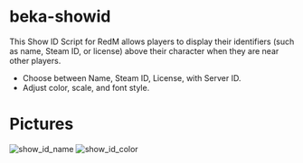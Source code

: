 # beka-showid
 This Show ID Script for RedM allows players to display their identifiers (such as name, Steam ID, or license) above their character when they are near other players.

- Choose between Name, Steam ID, License, with Server ID.
- Adjust color, scale, and font style.

# Pictures
![show_id_name](https://github.com/user-attachments/assets/481f8f3e-ce07-4e49-bd10-d0db9dcf7415)
![show_id_color](https://github.com/user-attachments/assets/30d2f4c7-03cc-4f65-b3b0-943efa145ddd)
